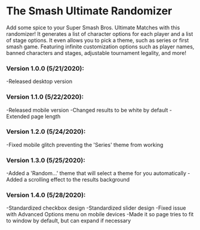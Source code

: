 # The Smash Ultimate Randomizer
Add some spice to your Super Smash Bros. Ultimate Matches with this randomizer! It generates a list of character options for each player and a list of stage options. It even allows you to pick a theme, such as series or first smash game. Featuring infinite customization options such as player names, banned characters and stages, adjustable tournament legality, and more!

### Version 1.0.0 (5/21/2020):
-Released desktop version

### Version 1.1.0 (5/22/2020):
-Released mobile version
-Changed results to be white by default
-Extended page length

### Version 1.2.0 (5/24/2020):
-Fixed mobile glitch preventing the 'Series' theme from working

### Version 1.3.0 (5/25/2020):
-Added a 'Random...' theme that will select a theme for you automatically
-Added a scrolling effect to the results background

### Version 1.4.0 (5/28/2020):
-Standardized checkbox design
-Standardized slider design
-Fixed issue with Advanced Options menu on mobile devices
-Made it so page tries to fit to window by default, but can expand if necessary
